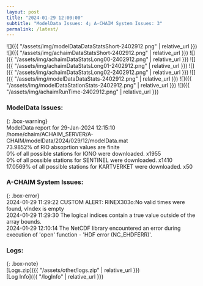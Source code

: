 ```yaml
---
layout: post
title: "2024-01-29 12:00:00"
subtitle: "ModelData Issues: 4; A-CHAIM System Issues: 3"
permalink: /latest/
---
```


![]({{ "/assets/img/modelDataDataStatsShort-2402912.png" | relative_url }})
![]({{ "/assets/img/achaimDataStatsShort-2402912.png" | relative_url }})
![]({{ "/assets/img/achaimDataStatsLong00-2402912.png" | relative_url }})
![]({{ "/assets/img/achaimDataStatsLong01-2402912.png" | relative_url }})
![]({{ "/assets/img/achaimDataStatsLong02-2402912.png" | relative_url }})
![]({{ "/assets/img/modelDataDataStats-2402912.png" | relative_url }})
![]({{ "/assets/img/modelDataStationStats-2402912.png" | relative_url }})
![]({{ "/assets/img/achaimRunTime-2402912.png" | relative_url }})


### ModelData Issues:  
  
{: .box-warning}  
 ModelData report for 29-Jan-2024 12:15:10   
 /home/chaim/ACHAIM_SERVER/A-CHAIM/modelData/2024/029/12/modelData.mat   
 73.9852% of RIO absoprtion values are finite   
 0% of all possible stations for IONO were downloaded. x1955   
 0% of all possible stations for SENTINEL were downloaded. x1410   
 17.0569% of all possible stations for KARTVERKET were downloaded. x50   
  
### A-CHAIM System Issues:  
  
{: .box-error}  
2024-01-29 11:29:22 CUSTOM ALERT: RINEX303o:No valid times were found, vIndex is empty  
2024-01-29 11:29:30 The logical indices contain a true value outside of the array bounds.  
2024-01-29 12:10:14 The NetCDF library encountered an error during execution of 'open' function - 'HDF error (NC_EHDFERR)'.  

### Logs:  
  
{: .box-note}  
[Logs.zip]({{ "/assets/other/logs.zip" | relative_url }})  
[Log Info]({{ "/logInfo" | relative_url }})  
